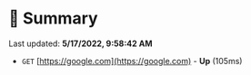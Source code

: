 # 📖 Summary
Last updated: **5/17/2022, 9:58:42 AM**

- `GET` [https://google.com](https://google.com) - **Up** (105ms)
